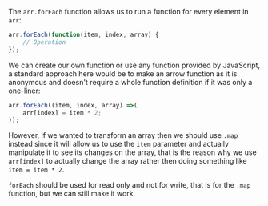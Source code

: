 The `arr.forEach` function allows us to run a function for every element in `arr`:
```js
arr.forEach(function(item, index, array) {
	// Operation
});
```
We can create our own function or use any function provided by JavaScript, a standard approach here would be to make an arrow function as it is anonymous and doesn't require a whole function definition if it was only a one-liner:
```js
arr.forEach((item, index, array) =>(
	arr[index] = item * 2;
));
```
However, if we wanted to transform an array then we should use `.map` instead since it will allow us to use the `item` parameter and actually manipulate it to see its changes on the array, that is the reason why we use `arr[index]` to actually change the array rather then doing something like `item = item * 2`.

`forEach` should be used for read only and not for write, that is for the `.map` function, but we can still make it work.
